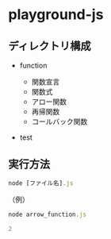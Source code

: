 # playground-js

## ディレクトリ構成
- function
    - 関数宣言
    - 関数式
    - アロー関数
    - 再帰関数
    - コールバック関数

- test

## 実行方法
```js
node [ファイル名].js
```

（例）
```js
node arrow_function.js

2
```
